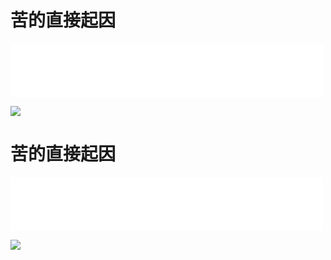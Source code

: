 # 苦的直接起因
<iframe frameborder="0" marginwidth="0" marginheight="0" width=500 height=86 src="./mp3/8-0.mp3"></iframe>

![](./img/8-0.webp)

# 苦的直接起因
<iframe frameborder="0" marginwidth="0" marginheight="0" width=500 height=86 src="./mp3/8-0.mp3"></iframe>

![](./img/8-0.webp)

